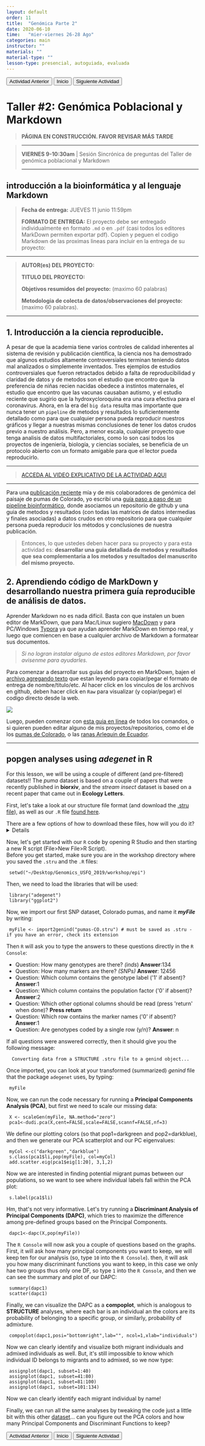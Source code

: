 ```yaml
---
layout: default
order: 11
title:  "Genómica Parte 2"
date: 2020-06-10
time:   "mier-viernes 26-28 Ago"
categories: main
instructor: ""
materials: ""
material-type: ""
lesson-type: presencial, autoguiada, evaluada
---
```

<a href="https://pesalerno.github.io/genetica-ago-2020/main/2020/06/10/10_genomica-1.html"><button>Actividad Anterior</button></a>		<a href="https://pesalerno.github.io/genetica-ago-2020/"><button>Inicio</button></a>    <a href="https://pesalerno.github.io/genetica-ago-2020/main/2020/08/01/12_final.html"><button>Siguiente Actividad</button></a>

# Taller #2: Genómica Poblacional y Markdown

>**PÁGINA EN CONSTRUCCIÓN. FAVOR REVISAR MÁS TARDE**


> -------------------
> 
> **VIERNES 9-10:30am** | Sesión Sincrónica de preguntas del Taller de genómica poblacional y Markdown
> 
> ------------------------
 
 ## introducción a la bioinformática y al lenguaje Markdown 
 

 > 
 > **Fecha de entrega:** JUEVES 11 junio 11:59pm 
 > 
 > **FORMATO DE ENTREGA:** El proyecto debe ser entregado individualmente en formato `.md` o en `.pdf` (casi todos los editores MarkDown permiten exportar pdf). Copien y peguen el codigo Markdown de las proximas lineas para incluir en la entrega de su proyecto:  

 --------------------
 > 
 > **AUTOR(es) DEL PROYECTO:** 
 > 
 > **TITULO DEL PROYECTO:**  
 > 
 >  **Objetivos resumidos del proyecto:** (maximo 60 palabras)
 > 
 > **Metodologia de colecta de datos/observaciones del proyecto:** (maximo 60 palabras). 

 ------------------------
  

 ## 1. Introducción a la ciencia reproducible. 

 A pesar de que la academia tiene varios controles de calidad inherentes al sistema de revisión y publicación científica, la ciencia nos ha demostrado que algunos estudios altamente controversiales terminan teniendo datos mal analizados o simplemente inventados. Tres ejemplos de estudios controversiales que fueron retractados debido a falta de reproducibilidad y claridad de datos y de metodos son el estudio que encontro que la preferencia de niñas recien nacidas obedece a instintos maternales, el estudio que encontro que las vacunas causaban autismo, y el estudio reciente que sugirio que la hydroxycloroquina era una cura efectiva para el coronavirus. Ahora, en la era del `big data` resulta mas importante que nunca tener un `pipeline` de metodos y resultados lo suficientemente detallado como para que cualquier persona pueda reproducir nuestros gráficos y llegar a nuestras mismas conclusiones de tener los datos crudos previo a nuestro análisis. Pero, a menor escala, cualquier proyecto que tenga analisis de datos multifactoriales, como lo son casi todos los proyectos de ingeniería, biología, y ciencias sociales, se beneficia de un protocolo abierto con un formato amigable para que el lector pueda reproducirlo.  

 --------------------------------------

 > [ACCEDA AL VIDEO EXPLICATIVO DE LA ACTIVIDAD AQUI](https://www.loom.com/share/36179690260b421ca971f5c0bc607229) 

 ----------------------------------------

 Para una [publicación reciente](https://github.com/pesalerno/seminario2020/blob/master/files/Trumbo-etal-2019_Mol_Ecol.pdf) mía y de mis colaboradores de genómica del paisaje de pumas de Colorado, yo escribí una [guía paso a paso de un pipeline bioinformático](https://github.com/pesalerno/PUMAgenomics/blob/master/README.md), donde asociamos un repositorio de github y una guia de metodos y resultados (con todas las matrices de datos intermedias y finales asociadas) a datos crudos en otro repositorio para que cualquier persona pueda reproducir los métodos y conclusiones de nuestra publicación. 

 >Entonces, lo que ustedes deben hacer para su proyecto y para esta actividad es: **desarrollar una guia detallada de metodos y resultados que sea complementaria a los metodos y resultados del manuscrito del mismo proyecto.**


 ## 2. Aprendiendo código de MarkDown y desarrollando nuestra primera guía reproducible de análisis de datos. 

 Aprender Markdown no es nada difícil. Basta con que instalen un buen editor de MarkDown, que para Mac/Linux sugiero [MacDown](https://macdown.uranusjr.com/) y para PC/Windows [Typora](https://typora.io/) ya que ayudan aprender MarkDown en tiempo real, y luego que comiencen en base a cualquier archivo de Markdown a formatear sus documentos. 

 >*Si no logran instalar alguno de estos editores Markdown, por favor avisenme para ayudarles.*

 Para comenzar a desarrollar sus guías del proyecto en MarkDown, bajen el [archivo agregando texto](https://github.com/pesalerno/seminario2020/blob/master/_posts/2020-06-01-1_Semana_1.md) que estan leyendo para copiar/pegar el formato de entrega de nombre/titulo/etc. Al hacer click en los vinculos de los archivos en github, deben hacer click en `Raw` para visualizar (y copiar/pegar) el codigo directo desde la web.  


 ![](https://github.com/pesalerno/seminario2020/blob/master/files/raw-download-pic.png?raw=true)<br>



 Luego, pueden comenzar con [esta guia en línea](https://support.typora.io/Markdown-Reference/) de todos los comandos, o si quieren pueden editar alguno de mis proyectos/repositorios, como el de los [pumas de Colorado](https://github.com/pesalerno/PUMAgenomics/blob/master/README.md), o las [ranas Arlequin de Ecuador](https://github.com/pesalerno/Atelopus/blob/master/README.md). 

 --------------
 
 
 
 
 ## popgen analyses using *adegenet* in R
 


 For this lesson, we will be using a couple of different (and pre-filtered) datasets!!  The *puma* dataset is based on a couple of papers that were recently published in **biorxiv**, and the *stream insect* dataset is based on a recent paper that came out in **Ecology Letters**. 

 First, let's take a look at our structure file format (and download the [.stru file](https://raw.githubusercontent.com/rdtarvin/IBS2019_Genomics-of-Biodiversity/master/files/pumas-CO.stru)), as well as our `.R` file [found here](https://raw.githubusercontent.com/rdtarvin/IBS2019_Genomics-of-Biodiversity/master/files/adegenet-new.R). <br>

 <summary>There are a few options of how to download these files, how will you do it?</summary>
 <details>right click and save (as .stru), using curl, or open and then copy/paste into BBEdit?</details>

 Now, let's get started with our `R` code by opening R Studio and then starting a new R script (File>New File>R Script). <br>
 Before you get started, make sure you are in the workshop directory where you saved the `.stru` and the `.R` files: 

     setwd("~/Desktop/Genomics_USFQ_2019/workshop/epi")

 Then, we need to load the libraries that will be used: 

     library("adegenet")
     library("ggplot2")


 Now, we import our first SNP dataset, Colorado pumas, and name it ***myFile*** by writing:

     myFile <- import2genind("pumas-CO.stru") # must be saved as .stru - if you have an error, check its extension
     
 Then `R` will ask you to type the answers to these questions directly in the `R Console`:  

 - Question: How many genotypes are there? *(inds*) **Answer**:134 
 - Question: How many markers are there? *(SNPs)* **Answer**: 12456
 - Question: Which column contains the genotype label ('1' if absent)? **Answer**:1
 - Question: Which column contains the population factor ('0' if absent)? **Answer**:2
 - Question: Which other optional columns should be read (press 'return' when done)? **Press return**
 - Question: Which row contains the marker names ('0' if absent)? **Answer**:1
 - Question: Are genotypes coded by a single row (y/n)? **Answer**: n

 If all questions were answered correctly, then it should give you the following message: 

      Converting data from a STRUCTURE .stru file to a genind object... 
      
 Once imported, you can look at your transformed (summarized) *genind* file that the package `adegenet` uses, by typing: 

     myFile

 Now, we can run the code necessary for running a **Principal Components Analysis (PCA)**, but first we need to scale our missing data:

     X <- scaleGen(myFile, NA.method="zero")
     pca1<-dudi.pca(X,cent=FALSE,scale=FALSE,scannf=FALSE,nf=3)
     
 We define our plotting colors (so that pop1=darkgreen and pop2=darkblue), and then we generate our PCA scatterplot and our PC eigenvalues:

     myCol <-c("darkgreen","darkblue")
     s.class(pca1$li,pop(myFile), col=myCol)
     add.scatter.eig(pca1$eig[1:20], 3,1,2)
     
 Now we are interested in finding potential migrant pumas between our populations, so we want to see where individual labels fall within the PCA plot:
     
     s.label(pca1$li)
     
 Hm, that's not very informative. Let's try running a **Discriminant Analysis of Principal Components (DAPC)**, which tries to maximize the difference among pre-defined groups based on the Principal Components. 

     dapc1<-dapc(X,pop(myFile))
 The `R Console` will now ask you a couple of questions based on the graphs. First, it will ask how many principal components you want to keep, we will keep ten for our analysis (so, type `10` into the `R Console`). then, it will ask you how many discriminant functions you want to keep, in this case we only hae two groups thus only one DF, so type `1` into the `R Console`, and then we can see the summary and plot of our DAPC:

     summary(dapc1)
     scatter(dapc1)

     
 Finally, we can visualize the DAPC as a **compoplot**, which is analogous to **STRUCTURE** analyses, where each bar is an individual an the colors are its probability of belonging to a specific group, or similarly, probability of admixture. 

     compoplot(dapc1,posi="bottomright",lab="", ncol=1,xlab="individuals") 
     
 Now we can clearly identify and visualize both migrant individuals and admixed individuals as well. But, it's still impossible to know which individual ID belongs to migrants and to admixed, so we now type:
     
     assignplot(dapc1, subset=1:40)        
     assignplot(dapc1, subset=41:80)
     assignplot(dapc1, subset=81:100)
     assignplot(dapc1, subset=101:134)

 Now we can clearly identify each migrant individual by name!  

 Finally, we can run all the same analyses by tweaking the code just a little bit with this other [dataset](https://github.com/rdtarvin/IBS2019_Genomics-of-Biodiversity/blob/master/files/Msi_GP_in.gen)... can you figure out the PCA colors and how many Principal Components and Discriminant Functions to keep? 


 
<a href="https://pesalerno.github.io/genetica-ago-2020/main/2020/06/10/10_genomica-1.html"><button>Actividad Anterior</button></a>		<a href="https://pesalerno.github.io/genetica-ago-2020/"><button>Inicio</button></a>    <a href="https://pesalerno.github.io/genetica-ago-2020/main/2020/08/01/12_final.html"><button>Siguiente Actividad</button></a>
